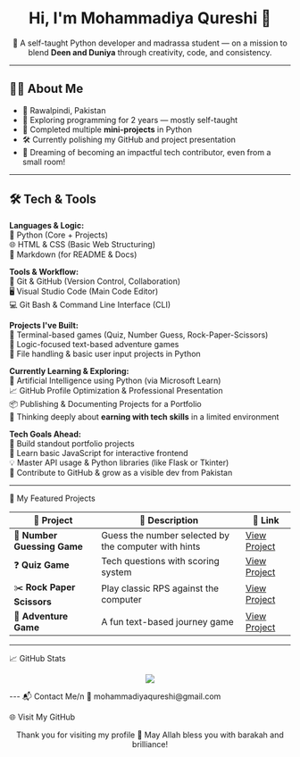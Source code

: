 <h1 align="center">Hi, I'm Mohammadiya Qureshi 👋</h1>

<p align="center">
🌸 A self-taught Python developer and madrassa student — on a mission to blend <strong>Deen and Duniya</strong> through creativity, code, and consistency.  
</p>

---

## 👩‍💻 About Me

- 📍 Rawalpindi, Pakistan   
- 🧠 Exploring programming for 2 years — mostly self-taught  
- 🌟 Completed multiple **mini-projects** in Python  
- 🛠 Currently polishing my GitHub and project presentation  
- 🎯 Dreaming of becoming an impactful tech contributor, even from a small room!

---

## 🛠️ Tech & Tools

**Languages & Logic:**  
🐍 Python (Core + Projects)  
🌐 HTML & CSS (Basic Web Structuring)  
🧠 Markdown (for README & Docs)

**Tools & Workflow:**  
🔧 Git & GitHub (Version Control, Collaboration)  
🖥️ Visual Studio Code (Main Code Editor)  
💻 Git Bash & Command Line Interface (CLI)

**Projects I've Built:**  
🎯 Terminal-based games (Quiz, Number Guess, Rock-Paper-Scissors)  
🧭 Logic-focused text-based adventure games  
📁 File handling & basic user input projects in Python

**Currently Learning & Exploring:**  
🤖 Artificial Intelligence using Python (via Microsoft Learn)  
📈 GitHub Profile Optimization & Professional Presentation  
📦 Publishing & Documenting Projects for a Portfolio  
🎯 Thinking deeply about **earning with tech skills** in a limited environment  

**Tech Goals Ahead:**  
🚀 Build standout portfolio projects  
🧩 Learn basic JavaScript for interactive frontend  
💡 Master API usage & Python libraries (like Flask or Tkinter)  
🌟 Contribute to GitHub & grow as a visible dev from Pakistan  

---
📂 My Featured Projects

| 🧩 Project                  | 📝 Description                                       | 🔗 Link                                                                    |
| --------------------------- | ---------------------------------------------------- | -------------------------------------------------------------------------- |
| 🎯 **Number Guessing Game** | Guess the number selected by the computer with hints | [View Project](https://github.com/mohammadiyaqureshi/number-guessing-game) |
| ❓ **Quiz Game**             | Tech questions with scoring system                   | [View Project](https://github.com/mohammadiyaqureshi/quiz-game)            |
| ✂️ **Rock Paper Scissors**  | Play classic RPS against the computer                | [View Project](https://github.com/mohammadiyaqureshi/rock-scissor)         |
| 🧭 **Adventure Game**       | A fun text-based journey game                        | [View Project](https://github.com/mohammadiyaqureshi/adventure-game)       |

---

📈 GitHub Stats
<p align="center"> <img src="https://github-readme-stats.vercel.app/api?username=mohammadiyaqureshi&show_icons=true&hide=prs&count_private=true&theme=default" /> </p>
---
📬 Contact Me/n
📧 mohammadiyaqureshi@gmail.com

🌐 Visit My GitHub

<p align="center"> Thank you for visiting my profile 🤍 May Allah bless you with barakah and brilliance! </p> 
